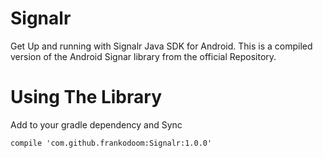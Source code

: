 # Signalr

Get Up and running with Signalr Java SDK for Android. This is a compiled version of the Android Signar library from the official Repository.

# Using The Library

Add to your gradle dependency and Sync

`compile 'com.github.frankodoom:Signalr:1.0.0'`
